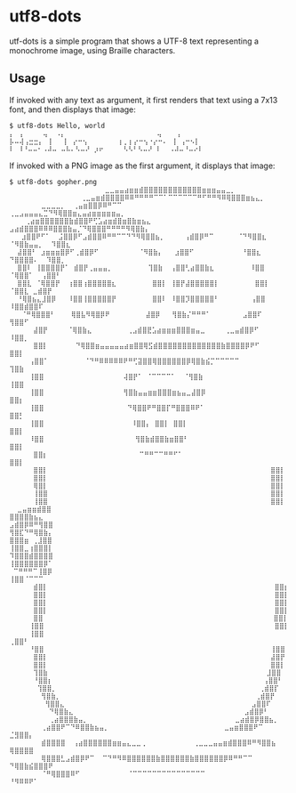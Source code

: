 # utf8-dots

utf-dots is a simple program that shows a UTF-8 text representing a monochrome image, using Braille characters.

## Usage

If invoked with any text as argument, it first renders that text using a 7x13 font, and then displays that image:

    $ utf8-dots Hello, world
    ⡄ ⢠     ⢤  ⠠⡄                       ⢤    ⡄
    ⡧⠤⢼⢠⣒⣒⡄ ⢸   ⡇ ⡔⠒⢢        ⡆⡀⡆⡔⠒⢢⠐⡔⠒⠄ ⢸ ⢠⠒⠢⡇
    ⠇ ⠸⠘⠤⠤⠂⠠⠼⠤ ⠤⠧⠄⠣⠤⠜ ⡰⠖     ⠣⠣⠃⠣⠤⠜ ⠇  ⠠⠼⠤⠘⠤⠔⠇

If invoked with a PNG image as the first argument, it displays that image:

    $ utf8-dots gopher.png
                            ⣀⣀⣤⣤⣴⣶⣶⣾⣿⣿⣿⣿⣿⣿⣿⣿⣿⣿⣿⣿⣶⣶⣶⣤⣤⣀⡀                       
                      ⢀⣀⣤⣶⣾⣿⣿⣿⣿⠿⠿⠛⠛⠛⠛⠉⠉⠁⠉⠉⠉⠉⠉⠉⠛⠋⠛⠛⠻⠿⢿⣿⣿⣿⣶⣦⣄⡀                  
            ⣀⣀⣀⣀⡀  ⢀⣤⣶⣿⣿⡿⠿⠛⠉⠉                  ⢀⣀⣠⣤⣤⣤⣄⣉⠙⠻⢿⣿⣿⣶⣄⣤⣴⣶⣶⣶⣶⣶⣤⡀       
        ⢀⣴⣶⣿⣿⣿⣿⣿⣿⣷⣾⣿⣿⠟⢋⣡⣴⣶⣾⣿⣶⣿⣷⣶⣦⣄          ⣠⣴⣾⣿⣿⣿⠿⠿⠿⣿⣿⣿⣷⣤⡈⠙⢿⣿⣿⣿⠛⠛⠛⠛⠻⢿⣿⣷⡄     
       ⣰⣿⣿⠟⠋⠁  ⣨⣿⣿⡿⠋⣠⣾⣿⣿⠿⠛⠛⠉⠉⠙⠙⠻⢿⣿⣿⣦⡀     ⢠⣾⣿⡿⠛⠉      ⠈⠙⠻⣿⣿⣆ ⠈⠻⣿⣷⣤⣤⡀  ⠹⣿⣿⣆    
      ⣼⣿⣿⠃ ⣰⣶⣶⣶⣿⡿⠋⢀⣾⣿⡿⠋          ⠈⠻⣿⣷⡄   ⣰⣿⣿⠋            ⠘⣿⣿⣆  ⠙⣿⣿⣿⣿⠄  ⠹⣿⣿⡀   
      ⣿⣿⠇ ⢸⣿⣿⣿⣿⡟⠁ ⣾⣿⡟⢀⣤⣤⣤⡀         ⢹⣿⣷  ⢠⣿⣿⢃⣴⣿⣿⣷⣆         ⠸⣿⣿   ⠈⢿⣿⣿⠁  ⢠⣿⣿⠃   
      ⣿⣿⣇ ⠈⢿⣿⣿⡟  ⢰⣿⣿⢰⣿⣿⣿⣿⣿⣆         ⣿⣿⡇ ⢸⣿⡟⣼⣿⣿⣿⣿⣿⡇         ⣿⣿⡇   ⠈⣿⣿⣇ ⣀⣾⣿⡟    
      ⠘⢿⣿⣦⣄⣸⣿⡿   ⠸⣿⣿⢸⣿⣿⣿⣿⣿⡟         ⣿⣿⠇ ⠸⣿⣿⡹⣿⣿⣿⣿⣿⠃        ⢠⣿⣿     ⠸⣿⣿⣾⣿⣿⠏     
       ⠈⠛⢿⣿⣿⣿⠃    ⢿⣿⣧⠻⢿⣿⡿⠟         ⣼⣿⡿   ⢻⣿⣷⡌⠛⠛⠛⠁        ⣠⣿⣿⠏      ⢻⣿⣿⠋       
          ⣼⣿⡟     ⠈⢿⣿⣷⣄         ⢀⣠⣾⣿⣟⣡⣴⣶⣶⣶⣿⣿⣿⣶⣤⣀     ⢀⣀⣤⣾⣿⡿⠋       ⠸⣿⣿⡀       
          ⣿⣿⡇       ⠙⢿⣿⣿⣶⣤⣤⣤⣤⣤⣴⣶⣿⣿⢿⣫⣾⣿⣿⣿⣿⣿⣿⣿⣿⣿⣿⣿⣿⣿⣷⣿⣿⣿⣿⡿⠟⠋          ⣿⣿⡇       
         ⢠⣿⣿⠁         ⠈⠙⠛⠿⠿⠿⠿⠿⠟⠛⢋⣽⣿⣿⢿⣿⣿⣿⣿⣿⣿⡿⢿⣿⣷⣮⡉⠉⠉⠉⠉⠉              ⢹⣿⣷       
         ⢸⣿⣿                    ⢼⣿⡟⠁ ⠈⠉⠉⠉⠉⠁  ⠈⢻⣿⣷                   ⢸⣿⣿       
         ⢸⣿⣿                    ⢻⣿⣷⣤⣤⣶⣶⣿⣿⣿⣶⣦⣤⣀⣼⣿⡿                    ⣿⣿⡆      
         ⢸⣿⣿                     ⠙⢿⣿⣿⠟⠛⣿⣿⡏⠛⣿⣿⣿⠿⠟⠁                    ⣿⣿⡃      
         ⢸⣿⣿                      ⠸⣿⣿⡄ ⣿⣿⡇ ⣿⣿⡇                       ⣿⣿⡇      
         ⠸⣿⣿                       ⢻⣿⣷⣾⣿⣿⣷⣶⣿⣿⠃                       ⣿⣿⡇      
          ⣿⣿⡆                       ⠉⠛⠛⠉⠉⠛⠛⠋⠁                        ⣿⣿⡇      
          ⣿⣿⡇                                                        ⣿⣿⡇      
          ⣿⣿⡇                                                        ⣿⣿⡇      
          ⢿⣿⡇                                                        ⣿⣿⡇      
          ⢸⣿⣿                                                        ⣿⣿⡇      
          ⢸⣿⣿                                                        ⣿⣿⡇      
      ⣀⣤⣶⣶⣾⣿⣿                                                        ⣿⣿⣿⣿⣷⣦⣄  
    ⣠⣾⣿⡿⠿⠛⢻⣿⣿                                                        ⢻⣿⣏⠙⠛⢿⣿⣷⡄
    ⣿⣿⣿⣶ ⢀⣸⣿⣿                                                        ⢸⣿⣿⣀⢰⣿⣿⣿⡇
    ⠹⣿⣿⣿⣾⣿⣿⣿⣿                                                        ⢸⣿⣿⣿⣿⣿⣿⡿⠁
     ⠉⠛⠛⠛⠉⢸⣿⡿                                                        ⢸⣿⣿⠈⠉⠉⠉  
          ⣾⣿⡇                                                         ⣿⣿⡆     
          ⣿⣿⡇                                                         ⣿⣿⡇     
          ⣿⣿⡇                                                         ⣿⣿⡇     
          ⣿⣿⡇                                                         ⣿⣿⡇     
          ⣿⣿                                                          ⣿⣿⡇     
         ⢸⣿⣿                                                          ⣿⣿⡇     
         ⢸⣿⣿                                                         ⢀⣿⣿⠃     
         ⠘⣿⣿                                                         ⢸⣿⣿      
          ⣿⣿⡇                                                        ⣼⣿⡟      
          ⣿⣿⡇                                                        ⣿⣿⡇      
          ⢹⣿⣷                                                       ⣸⣿⣿       
          ⠘⣿⣿⡆                                                     ⢠⣿⣿⠃       
           ⢹⣿⣿⡀                                                   ⢀⣾⣿⡏        
            ⢻⣿⣷⡀                                                 ⢀⣾⣿⡟         
             ⢻⣿⣿⣄                                               ⣠⣿⣿⠏          
              ⠙⢿⣿⣷⣄                                           ⣠⣾⣿⡿⠃           
              ⢀⣴⣿⣿⣿⣷⣤⡀                                     ⣀⣴⣾⣿⡿⣿⣿⣦⡀          
            ⢀⣴⣿⣿⠟⠉⠙⠿⣿⣿⣷⣦⣤⡀                             ⣀⣤⣶⣿⣿⣿⠟⠉ ⣈⣻⣿⣿⡄         
            ⣾⣿⣿⣿⣿  ⢠⣴⣿⣿⣿⣿⣿⣿⣶⣶⣤⣄⣀⣀⢀            ⢀⣀⣀⣀⣤⣤⣶⣾⣿⣿⣿⠿⠛⠻⣿⣿⣦ ⢿⣿⣿⣿⣿         
            ⢿⣿⣿⣿⣃⣠⣾⣿⡿⠟⠉  ⠉⠙⠛⠻⠿⣿⣿⣿⣿⣿⣿⣷⣿⣿⣿⣿⣿⣿⣷⣿⣿⣿⣿⣿⣿⡿⠿⠛⠛⠉⠉    ⠙⢿⣿⣷⣮⣿⣿⣿⠟         
            ⠈⠛⢿⣿⣿⣿⠿⠋            ⠈⠉⠉⠉⠉⠉⠉⠉⠉⠉⠉⠉⠉⠉⠉⠉              ⠘⠻⠿⠿⠟⠁          

